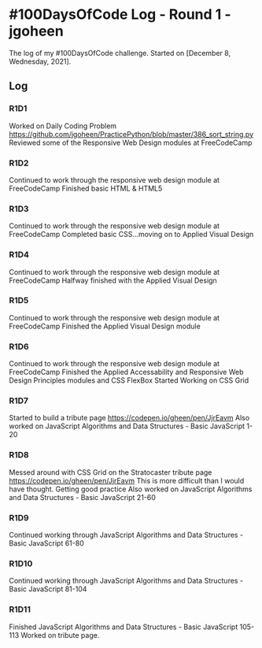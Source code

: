 # #100DaysOfCode Log - Round 1 - jgoheen

The log of my #100DaysOfCode challenge. Started on [December 8, Wednesday, 2021].

## Log

### R1D1 
Worked on Daily Coding Problem
https://github.com/jgoheen/PracticePython/blob/master/386_sort_string.py
Reviewed some of the Responsive Web Design modules at FreeCodeCamp

### R1D2
Continued to work through the responsive web design module at FreeCodeCamp
Finished basic HTML & HTML5

### R1D3
Continued to work through the responsive web design module at FreeCodeCamp
Completed basic CSS...moving on to Applied Visual Design

### R1D4
Continued to work through the responsive web design module at FreeCodeCamp
Halfway finished with the Applied Visual Design

### R1D5
Continued to work through the responsive web design module at FreeCodeCamp
Finished the Applied Visual Design module

### R1D6
Continued to work through the responsive web design module at FreeCodeCamp
Finished the Applied Accessability and Responsive Web Design Principles modules and CSS FlexBox
Started Working on CSS Grid

### R1D7
Started to build a tribute page https://codepen.io/gheen/pen/JjrEavm
Also worked on JavaScript Algorithms and Data Structures - Basic JavaScript  1-20

### R1D8
Messed around with CSS Grid on the Stratocaster tribute page https://codepen.io/gheen/pen/JjrEavm
This is more difficult than I would have thought. Getting good practice
Also worked on JavaScript Algorithms and Data Structures - Basic JavaScript  21-60

### R1D9
Continued working through JavaScript Algorithms and Data Structures - Basic JavaScript  61-80

### R1D10
Continued working through JavaScript Algorithms and Data Structures - Basic JavaScript  81-104

### R1D11
Finished JavaScript Algorithms and Data Structures - Basic JavaScript  105-113
Worked on tribute page.


